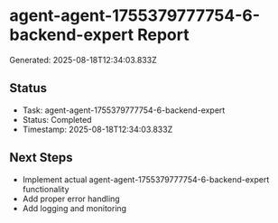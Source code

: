 # agent-agent-1755379777754-6-backend-expert Report

Generated: 2025-08-18T12:34:03.833Z

## Status
- Task: agent-agent-1755379777754-6-backend-expert
- Status: Completed
- Timestamp: 2025-08-18T12:34:03.833Z

## Next Steps
- Implement actual agent-agent-1755379777754-6-backend-expert functionality
- Add proper error handling
- Add logging and monitoring
